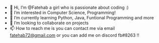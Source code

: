 - 👋 Hi, I’m @Fatehab a girl who is passionate about coding :)
- 👀 I’m interested in Computer Science, Programming!
- 🌱 I’m currently learning Python, Java, Funtional Programming and more
- 💞️ I’m looking to collaborate on projects 
- 📫 How to reach me is you can contact me via email fatehab72@gmail.com or you can add me on discord fb#8263 !! 

<!---
Fatehab/Fatehab is a ✨ special ✨ repository because its `README.md` (this file) appears on your GitHub profile.
You can click the Preview link to take a look at your changes.
--->
